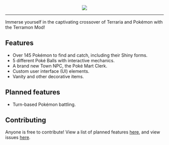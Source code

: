 <div align="center">
<img src="https://raw.githubusercontent.com/nsfury/Terramon/main/logo.png">
</div>

---

Immerse yourself in the captivating crossover of Terraria and Pokémon with the Terramon Mod!

## Features

- Over 145 Pokémon to find and catch, including their Shiny forms.
- 5 different Poké Balls with interactive mechanics.
- A brand new Town NPC, the Poké Mart Clerk.
- Custom user interface (UI) elements.
- Vanity and other decorative items.

## Planned features

- Turn-based Pokémon battling.

## Contributing

Anyone is free to contribute! View a list of planned features [here](), and view issues [here](https://github.com/nsfury/Terramon/issues).
